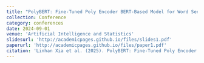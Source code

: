 ```yaml
---
title: "PolyBERT: Fine-Tuned Poly Encoder BERT-Based Model for Word Sense Disambiguation"
collection: Conference
category: conferences
date: 2024-09-01
venue: 'Artificial Intelligence and Statistics'
slidesurl: 'http://academicpages.github.io/files/slides1.pdf'
paperurl: 'http://academicpages.github.io/files/paper1.pdf'
citation: 'Linhan Xia et al. (2025). PolyBERT: Fine-Tuned Poly Encoder BERT-Based Model for Word Sense Disambiguation; Artificial Intelligence and Statistics 2025'
---
```


